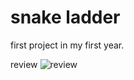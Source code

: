 # snake ladder
first project in my first year.

review
![review](https://github.com/Arzeezar/snake-lad/blob/main/review_img/img_1.png)
